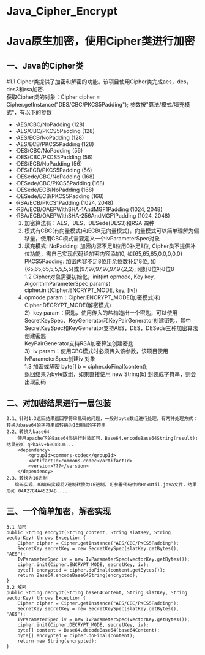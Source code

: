 ﻿# Java_Cipher_Encrypt
Java原生加密，使用Cipher类进行加密
====
一、Java的Cipher类
----
#1.1 Cipher类提供了加密和解密的功能。该项目使用Cipher类完成aes，des，des3和rsa加密.  
获取Cipher类的对象：Cipher cipher = Cipher.getInstance("DES/CBC/PKCS5Padding"); 参数按"算法/模式/填充模式"，有以下的参数  
* ·AES/CBC/NoPadding (128)  
* ·AES/CBC/PKCS5Padding (128)  
* ·AES/ECB/NoPadding (128)  
* ·AES/ECB/PKCS5Padding (128)  
* ·DES/CBC/NoPadding (56)  
* ·DES/CBC/PKCS5Padding (56)  
* ·DES/ECB/NoPadding (56)  
* ·DES/ECB/PKCS5Padding (56)  
* ·DESede/CBC/NoPadding (168)  
* ·DESede/CBC/PKCS5Padding (168)  
* ·DESede/ECB/NoPadding (168)  
* ·DESede/ECB/PKCS5Padding (168)  
* ·RSA/ECB/PKCS1Padding (1024, 2048)  
* ·RSA/ECB/OAEPWithSHA-1AndMGF1Padding (1024, 2048)  
* ·RSA/ECB/OAEPWithSHA-256AndMGF1Padding (1024, 2048)  
    1) 加密算法有：AES，DES，DESede(DES3)和RSA 四种  
    2) 模式有CBC(有向量模式)和ECB(无向量模式)，向量模式可以简单理解为偏移量，使用CBC模式需要定义一个IvParameterSpec对象  
    3) 填充模式: 
    NoPadding: 加密内容不足8位用0补足8位, Cipher类不提供补位功能，需自己实现代码给加密内容添加0, 如{65,65,65,0,0,0,0,0}  
    PKCS5Padding: 加密内容不足8位用余位数补足8位, 如{65,65,65,5,5,5,5,5}或{97,97,97,97,97,97,2,2}; 刚好8位补8位8  
    1.2 Cipher对象需要初始化，init(int opmode, Key key, AlgorithmParameterSpec params)  
    cipher.init(Cipher.ENCRYPT_MODE, key, [iv])  
    1) opmode param：Cipher.ENCRYPT_MODE(加密模式)和 Cipher.DECRYPT_MODE(解密模式)  
    2）key param：密匙，使用传入的盐构造出一个密匙，可以使用SecretKeySpec、KeyGenerator和KeyPairGenerator创建密匙，其中  
        SecretKeySpec和KeyGenerator支持AES，DES，DESede三种加密算法创建密匙  
        KeyPairGenerator支持RSA加密算法创建密匙  
    3）iv param：使用CBC模式时必须传入该参数，该项目使用IvParameterSpec创建iv 对象  
    1.3 加密或解密 byte[] b = cipher.doFinal(content);  
    返回结果为byte数组，如果直接使用 new String(b) 封装成字符串，则会出现乱码  

二、对加密结果进行一层包装
----
    2.1、针对1.3返回结果返回字符串乱码的问题，一般对byte数组进行处理，有两种处理方式：转换为base64的字符串或转换为16进制的字符串
    2.2、转换为base64
        使用apache下的Base64类进行封装即可，Base64.encodeBase64String(result); 结果形如 qPba5V+b0Ox3Um...
        <dependency>
            <groupId>commons-codec</groupId>
            <artifactId>commons-codec</artifactId>
            <version>???</version>
        </dependency>
    2.3、转换为16进制
       编码实现，即编码实现将2进制转换为16进制，可参看代码中的HexUtil.java文件，结果形如 04A2784A45234B.....

三、一个简单加密，解密实现
----
    3.1 加密
    public String encrypt(String content, String slatKey, String vectorKey) throws Exception {
		Cipher cipher = Cipher.getInstance("AES/CBC/PKCS5Padding");
		SecretKey secretKey = new SecretKeySpec(slatKey.getBytes(), "AES");
		IvParameterSpec iv = new IvParameterSpec(vectorKey.getBytes());
		cipher.init(Cipher.ENCRYPT_MODE, secretKey, iv);
		byte[] encrypted = cipher.doFinal(content.getBytes());
		return Base64.encodeBase64String(encrypted);
	}
    3.2 解密
    public String decrypt(String base64Content, String slatKey, String vectorKey) throws Exception {
		Cipher cipher = Cipher.getInstance("AES/CBC/PKCS5Padding");
		SecretKey secretKey = new SecretKeySpec(slatKey.getBytes(), "AES");
		IvParameterSpec iv = new IvParameterSpec(vectorKey.getBytes());
		cipher.init(Cipher.DECRYPT_MODE, secretKey, iv);
		byte[] content = Base64.decodeBase64(base64Content);
		byte[] encrypted = cipher.doFinal(content);
		return new String(encrypted);
	}
    
    
